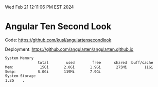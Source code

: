 Wed Feb 21 12:11:06 PM EST 2024

# Angular Ten Second Look

Code: https://github.com/kusl/angulartensecondlook

Deployment: https://github.com/angularten/angularten.github.io

```bash
System Memory
               total        used        free      shared  buff/cache   available
Mem:            15Gi       2.0Gi       1.9Gi       275Mi        11Gi        13Gi
Swap:          8.0Gi       119Mi       7.9Gi
System Storage
1.2G	.
```
